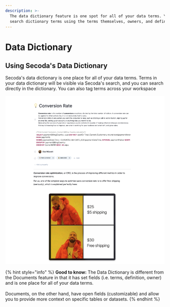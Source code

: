 ```yaml
---
description: >-
  The data dictionary feature is one spot for all of your data terms. You can
  search dictionary terms using the terms themselves, owners, and definitions.
---
```


# Data Dictionary

## Using Secoda's Data Dictionary

Secoda's data dictionary is one place for all of your data terms. Terms in your data dictionary will be visible via Secoda's search, and you can search directly in the dictionary. You can also tag terms across your workspace&#x20;

![](<../../.gitbook/assets/Screen Shot 2022-04-08 at 12.36.32 PM.png>)

{% hint style="info" %}
**Good to know:** The Data Dictionary is different from the Documents feature in that it has set fields (i.e. terms, definition, owner) and is one place for all of your data terms. \
\
Documents, on the other hand, have open fields (customizable) and allow you to provide more context on specific tables or datasets.&#x20;
{% endhint %}
